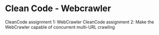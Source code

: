 # Clean Code - Webcrawler
CleanCode assignment 1: WebCrawler
CleanCode assignment 2: Make the WebCrawler capable of concurrent multi-URL crawling
